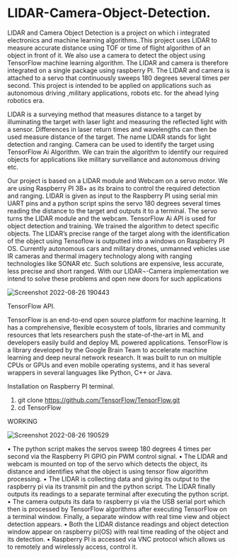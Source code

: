 # LIDAR-Camera-Object-Detection.
LIDAR and Camera Object Detection is a project on which i integrated electronics and machine learning algorithms..This project uses LIDAR to measure accurate distance using TOF or time of flight algorithm of an object in front of it. We also use a camera to detect the object using TensorFlow machine learning algorithm. The LIDAR and camera is therefore integrated on a single package using raspberry PI. The LIDAR and camera is attached to a servo that continuously sweeps 180 degrees several times per second. This project is intended to be applied on applications such as autonomous driving ,military applications, robots etc. for the ahead lying  robotics era.

LIDAR is a surveying method that measures distance to a target by illuminating the target with laser light and measuring the reflected light with a sensor. Differences in laser return times and wavelengths can then be used measure distance of the target. The name LIDAR stands for light detection and ranging. Camera can be used to identify the target using TensorFlow Ai Algorithm. We can train the algorithm to identify our required objects for applications like military surveillance and autonomous driving etc. 

Our project is based on a LIDAR module and Webcam on a servo motor. We are using Raspberry PI 3B+ as its brains to control the required detection and ranging. LIDAR is given as input to the Raspberry PI using serial min UART pins and a python script spins the servo 180 degrees several times reading the distance to the target and outputs it to a terminal. The servo turns the LIDAR module and the webcam. TensorFlow Ai API is used for object detection and training. We trained the algorithm to detect specific objects. The LIDAR’s precise range of the target along with the identification of the object using Tensoflow is outputted into a windows on Raspberry PI OS. Currently autonomous cars and military drones, unmanned vehicles use IR cameras and thermal imagery technology along with ranging technologies like SONAR etc. Such solutions are expensive, less accurate, less precise and short ranged. With our LIDAR¬-Camera implementation we intend to solve these problems and open new doors for such applications

![Screenshot 2022-08-26 190443](https://user-images.githubusercontent.com/111580618/186915743-6f736c49-68a1-4251-8861-c540bad0c5c2.png)

TensorFlow API.

TensorFlow is an end-to-end open source platform for machine learning. It has a comprehensive, flexible ecosystem of tools, libraries and community resources that lets researchers push the state-of-the-art in ML and developers easily build and deploy ML powered applications. TensorFlow is a library developed by the Google Brain Team to accelerate machine learning and deep neural network research. It was built to run on multiple CPUs or GPUs and even mobile operating systems, and it has several wrappers in several languages like Python, C++ or Java.

Installation on Raspberry PI terminal.
1.	git clone https://github.com/TensorFlow/TensorFlow.git
2.	cd TensorFlow

WORKING

![Screenshot 2022-08-26 190529](https://user-images.githubusercontent.com/111580618/186915923-54085153-bd3c-4b91-acb3-9a7dad8e72a5.png)

•	The python script makes the servos sweep 180 degrees 4 times per second via the Raspberry PI GPIO pin PWM control signal.
•	The LIDAR and webcam is mounted on top of the servo which detects the object, its distance and identifies what the object is using tensor flow algorithm processing.
•	The LIDAR is collecting data and giving its output to the raspberry pi via its transmit pin and the python script. The LIDAR finally outputs its readings to a separate terminal after executing the python script.
•	The camera outputs its data to raspberry pi via the USB serial port which then is processed by TensorFlow algorithms after executing TensorFlow on a terminal window. Finally, a separate window with real time view and object detection appears.
•	Both the LIDAR distance readings and object detection window appear on raspberry pi(OS) with real time reading of the object and its detection.
•	Raspberry PI is accessed via VNC protocol which allows us to remotely and wirelessly access, control it. 

